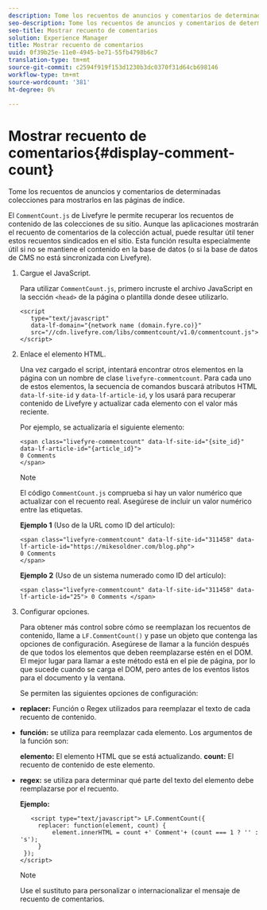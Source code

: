 ```yaml
---
description: Tome los recuentos de anuncios y comentarios de determinadas colecciones para mostrarlos en las páginas de índice.
seo-description: Tome los recuentos de anuncios y comentarios de determinadas colecciones para mostrarlos en las páginas de índice.
seo-title: Mostrar recuento de comentarios
solution: Experience Manager
title: Mostrar recuento de comentarios
uuid: 0f39b25e-11e0-4945-be71-55fb4798b6c7
translation-type: tm+mt
source-git-commit: c2594f919f153d1230b3dc0370f31d64cb698146
workflow-type: tm+mt
source-wordcount: '381'
ht-degree: 0%

---
```



# Mostrar recuento de comentarios{#display-comment-count}

Tome los recuentos de anuncios y comentarios de determinadas colecciones para mostrarlos en las páginas de índice.

El `CommentCount.js` de Livefyre le permite recuperar los recuentos de contenido de las colecciones de su sitio. Aunque las aplicaciones mostrarán el recuento de comentarios de la colección actual, puede resultar útil tener estos recuentos sindicados en el sitio. Esta función resulta especialmente útil si no se mantiene el contenido en la base de datos (o si la base de datos de CMS no está sincronizada con Livefyre).

1. Cargue el JavaScript.

   Para utilizar `CommentCount.js`, primero incruste el archivo JavaScript en la sección `<head>` de la página o plantilla donde desee utilizarlo.

   ```
   <script 
      type="text/javascript" 
      data-lf-domain="{network name (domain.fyre.co)}" 
      src="//cdn.livefyre.com/libs/commentcount/v1.0/commentcount.js"> 
   </script>
   ```

1. Enlace el elemento HTML.

   Una vez cargado el script, intentará encontrar otros elementos en la página con un nombre de clase `livefyre-commentcount`. Para cada uno de estos elementos, la secuencia de comandos buscará atributos HTML `data-lf-site-id` y `data-lf-article-id`, y los usará para recuperar contenido de Livefyre y actualizar cada elemento con el valor más reciente.

   Por ejemplo, se actualizaría el siguiente elemento:

   ```
   <span class="livefyre-commentcount" data-lf-site-id="{site_id}" data-lf-article-id="{article_id}"> 
   0 Comments  
   </span>
   ```

   >[!NOTE]
   >
   >El código `CommentCount.js` comprueba si hay un valor numérico que actualizar con el recuento real. Asegúrese de incluir un valor numérico entre las etiquetas.

   **Ejemplo 1** (Uso de la URL como ID del artículo):

   ```
   <span class="livefyre-commentcount" data-lf-site-id="311458" data-lf-article-id="https://mikesoldner.com/blog.php">  
   0 Comments  
   </span>
   ```

   **Ejemplo 2** (Uso de un sistema numerado como ID del artículo):

   ```
   <span class="livefyre-commentcount" data-lf-site-id="311458" data-lf-article-id="25"> 0 Comments </span>
   ```

1. Configurar opciones.

   Para obtener más control sobre cómo se reemplazan los recuentos de contenido, llame a `LF.CommentCount()` y pase un objeto que contenga las opciones de configuración. Asegúrese de llamar a la función después de que todos los elementos que deben reemplazarse estén en el DOM. El mejor lugar para llamar a este método está en el pie de página, por lo que sucede cuando se carga el DOM, pero antes de los eventos listos para el documento y la ventana.

   Se permiten las siguientes opciones de configuración:

* **replacer:** Función o Regex utilizados para reemplazar el texto de cada recuento de contenido.

* **función:** se utiliza para reemplazar cada elemento. Los argumentos de la función son:

   **elemento:** El elemento HTML que se está actualizando.
   **count:** El recuento de contenido de este elemento.

* **regex:** se utiliza para determinar qué parte del texto del elemento debe reemplazarse por el recuento.

   **Ejemplo:**

   ```
      <script type="text/javascript"> LF.CommentCount({ 
        replacer: function(element, count) { 
            element.innerHTML = count +' Comment'+ (count === 1 ? '' : 's'); 
        } 
    }); 
   </script>
   ```

   >[!NOTE]
   >
   >Use el sustituto para personalizar o internacionalizar el mensaje de recuento de comentarios.
